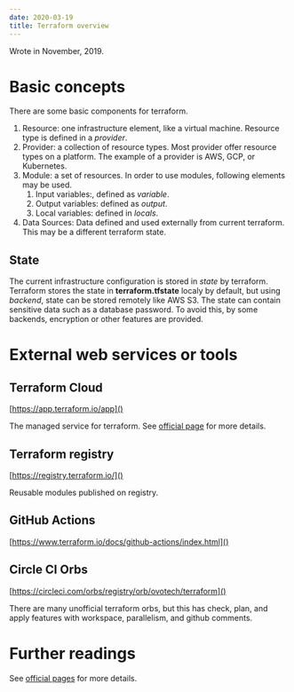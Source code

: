```yaml
---
date: 2020-03-19
title: Terraform overview
---
```

Wrote in November, 2019.

Basic concepts
===
There are some basic components for terraform.

1. Resource: one infrastructure element, like a virtual machine. Resource type is defined in a _provider_.
1. Provider: a collection of resource types. Most provider offer resource types on a platform. The example of a provider is AWS, GCP, or Kubernetes.
1. Module: a set of resources. In order to use modules, following elements may be used.
    1. Input variables:, defined as _variable_.
    1. Output variables: defined as _output_.
    1. Local variables: defined in _locals_.
1. Data Sources: Data defined and used externally from current terraform. This may be a different terraform state.


State
---
The current infrastructure configuration is stored in _state_ by terraform.
Terraform stores the state in __terraform.tfstate__ localy by default, but using _backend_, state can be stored remotely like AWS S3.
The state can contain sensitive data such as a database password.
To avoid this, by some backends, encryption or other features are provided.


External web services or tools
===

Terraform Cloud
---
[https://app.terraform.io/app]()

The managed service for terraform.
See [official page](https://www.terraform.io/docs/cloud/index.html) for more details.


 Terraform registry
 ---
[https://registry.terraform.io/]()

Reusable modules published on registry.


GitHub Actions
---
[https://www.terraform.io/docs/github-actions/index.html]()


Circle CI Orbs
---
[https://circleci.com/orbs/registry/orb/ovotech/terraform]()

There are many unofficial terraform orbs, but this has check, plan, and apply features with workspace, parallelism, and github comments.


Further readings
===
See [official pages](https://www.terraform.io/docs/configuration/index.html) for more details.
